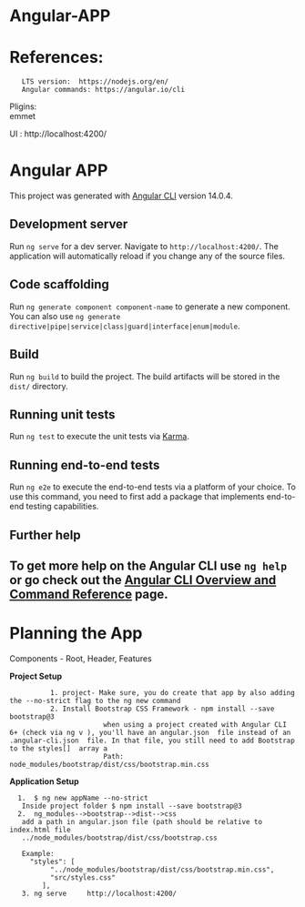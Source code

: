 # Angular-APP

# References:

       LTS version:  https://nodejs.org/en/
       Angular commands: https://angular.io/cli
Pligins:  
       emmet

UI : http://localhost:4200/


# Angular APP

This project was generated with [Angular CLI](https://github.com/angular/angular-cli) version 14.0.4.

## Development server

Run `ng serve` for a dev server. Navigate to `http://localhost:4200/`. The application will automatically reload if you change any of the source files.

## Code scaffolding

Run `ng generate component component-name` to generate a new component. You can also use `ng generate directive|pipe|service|class|guard|interface|enum|module`.

## Build

Run `ng build` to build the project. The build artifacts will be stored in the `dist/` directory.

## Running unit tests

Run `ng test` to execute the unit tests via [Karma](https://karma-runner.github.io).

## Running end-to-end tests

Run `ng e2e` to execute the end-to-end tests via a platform of your choice. To use this command, you need to first add a package that implements end-to-end testing capabilities.

## Further help

To get more help on the Angular CLI use `ng help` or go check out the [Angular CLI Overview and Command Reference](https://angular.io/cli) page.
-------------------------------------------------------------------------------------------------------------------------------------------------
# Planning the App

Components - 
Root, Header, Features

**Project Setup**

              1. project- Make sure, you do create that app by also adding the --no-strict flag to the ng new command 
              2. Install Bootstrap CSS Framework - npm install --save bootstrap@3
                           when using a project created with Angular CLI 6+ (check via ng v ), you'll have an angular.json  file instead of an .angular-cli.json  file. In that file, you still need to add Bootstrap to the styles[]  array a
                           Path: node_modules/bootstrap/dist/css/bootstrap.min.css
**Application Setup**
              
      1.  $ ng new appName --no-strict
       Inside project folder $ npm install --save bootstrap@3
      2.  ng_modules-->bootstrap-->dist-->css
       add a path in angular.json file (path should be relative to index.html file
       ../node_modules/bootstrap/dist/css/bootstrap.css
       
       Example: 
         "styles": [
              "../node_modules/bootstrap/dist/css/bootstrap.min.css",
              "src/styles.css"
            ],
       3. ng serve     http://localhost:4200/
            
            
            
